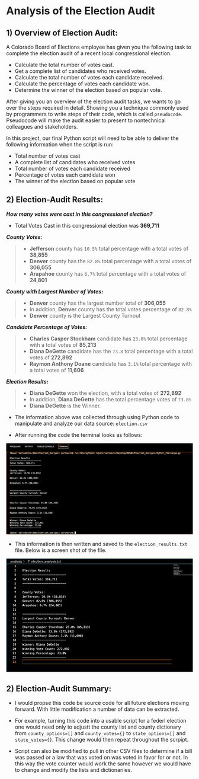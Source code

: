 # Analysis of the Election Audit

## 1) Overview of Election Audit:

A Colorado Board of Elections employee has given you the following task to complete the election audit of a recent local congressional election.

* Calculate the total number of votes cast.
* Get a complete list of candidates who received votes.
* Calculate the total number of votes each candidate received.
* Calculate the percentage of votes each candidate won.
* Determine the winner of the election based on popular vote.

After giving you an overview of the election audit tasks, we wants to go over the steps required in detail. Showing you a technique commonly used by programmers to write steps of their code, which is called `pseudocode`. Pseudocode will make the audit easier to present to nontechnical colleagues and stakeholders.

In this project, our final Python script will need to be able to deliver the following information when the script is run:

* Total number of votes cast
* A complete list of candidates who received votes
* Total number of votes each candidate received
* Percentage of votes each candidate won
* The winner of the election based on popular vote


## 2) Election-Audit Results:

***How many votes were cast in this congressional election?***

* Total Votes Cast in this congressional election was **369,711** 

***County Votes:***
> - **Jefferson** county has `10.5%` total percentage with a total votes of **38,855**
> - **Denver** county has the `82.8%` total percentage with a total votes of **306,055**
> - **Arapahoe** county has `6.7%` total percentage with a total votes of **24,801**

***County with Largest Number of Votes:***
> - **Denver** county has the largest number total of **306,055**
> - In addition, **Denver** county has the total votes percentage of `82.8%`  
> - **Denver** county is the Largest County Turnout

***Candidate Percentage of Votes:***
> - **Charles Casper Stockham** candidate has `23.0%` total percentage with a total votes of **85,213**
> - **Diana DeGette** candidate has the `73.8` total percentage with a total votes of **272,892**
> - **Raymon Anthony Doane** candidate has `3.1%` total percentage with a total votes of **11,606**

***Election Results:***
> - **Diana DeGette** won the election, with a total votes of **272,892**
> - In addition, **Diana DeGette** has the total percentage votes of `73.8%`  
> - **Diana DeGette** is the Winner.

* The information above was collected through using Python code to manipulate and analyze our data source: `election.csv`

* After running the code the terminal looks as follows:

![PyPoll_Terminal](https://github.com/vvinci21/Election_Analysis/blob/b03a68d7797eb7bd63fba99c7987e41d3994e02e/Resources/PyPoll_Terminal_SS%202.png)

* This information is then written and saved to the `election_results.txt` file. Below is a screen shot of the file.

![PyPoll Text Print Out](https://github.com/vvinci21/Election_Analysis/blob/c400b18d85f6774a3750e5cc93cb91922dcd4234/Resources/election_txt%202.png)

## 2) Election-Audit Summary:

* I would propse this code be source code for all future elections moving forward. With little modification a number of data can be extracted. 
* For example, turning this code into a usable script for a federl election one would need only to adjustt the county list and county dictionary from `county_options=[]` and `county_votes={}` to `state_options=[]` and `state_votes={}`. This change would then repeat throughout the scrpipt. 

* Script can also be modified to pull in other CSV files to determine if a bill was passed or a law that was voted on was voted in favor for or not. In this way the vote counter would work the same however we would have to change and modify the lists and dictionariies. 

